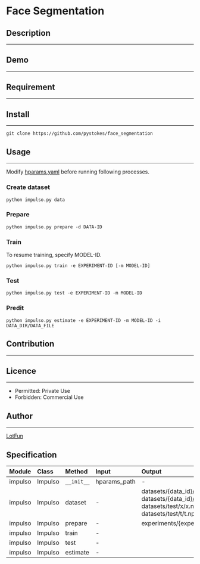 # __Face Segmentation__

## Description
---

## Demo
---

## Requirement
---

## Install
---
```
git clone https://github.com/pystokes/face_segmentation
```

## Usage
---
Modify [hparams.yaml](https://github.com/pystokes/face_segmentation/blob/master/hparams/hparams.yaml) before running following processes.

### Create dataset
```
python impulso.py data
```

### Prepare
```
python impulso.py prepare -d DATA-ID
```

### Train
To resume training, specify MODEL-ID.
```
python impulso.py train -e EXPERIMENT-ID [-m MODEL-ID]
```

### Test
```
python impulso.py test -e EXPERIMENT-ID -m MODEL-ID
```

### Predit
```
python impulso.py estimate -e EXPERIMENT-ID -m MODEL-ID -i DATA_DIR/DATA_FILE
```

## Contribution
---

## Licence
---
- Permitted: Private Use  
- Forbidden: Commercial Use  

## Author
---
[LotFun](https://github.com/pystokes)

## Specification
|Module|Class|Method|Input|Output|
|:---|:---|:---|:---|:---|
|impulso|Impulso|```__init__```|hparams_path|-|
|impulso|Impulso|dataset|-|datasets/{data_id}/x/x.npy <br> datasets/{data_id}/t/t.npy <br> datasets/test/x/x.npy <br> datasets/test/t/t.npy|
|impulso|Impulso|prepare|-|experiments/{experiment_id}/*|
|impulso|Impulso|train|-||
|impulso|Impulso|test|-||
|impulso|Impulso|estimate|-||




